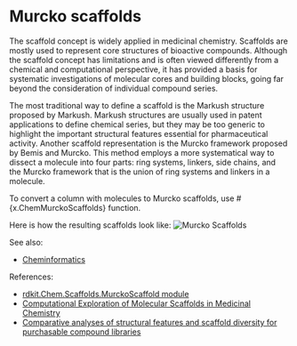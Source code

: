 <!-- TITLE: Murcko Scaffolds -->
<!-- SUBTITLE: -->

# Murcko scaffolds

The scaffold concept is widely applied in medicinal chemistry. Scaffolds are mostly used to 
represent core structures of bioactive compounds. Although the scaffold concept has limitations 
and is often viewed differently from a chemical and computational perspective, it has provided 
a basis for systematic investigations of molecular cores and building blocks, going far beyond 
the consideration of individual compound series.

The most traditional way 
to define a scaffold is the Markush structure proposed by Markush. Markush structures 
are usually used in patent applications to define chemical series, but they may be too 
generic to highlight the important structural features essential for pharmaceutical activity. 
Another scaffold representation is the Murcko framework proposed by Bemis and Murcko. 
This method employs a more systematical way to dissect a molecule into four parts: ring 
systems, linkers, side chains, and the Murcko framework that is the union of ring systems 
and linkers in a molecule.

To convert a column with molecules to Murcko scaffolds, use #{x.ChemMurckoScaffolds} function. 

Here is how the resulting scaffolds look like:
![Murcko Scaffolds](../../../uploads/chem/murcko-scaffolds.png "Murcko Scaffolds")

See also:

* [Cheminformatics](../cheminformatics.md)

References:
* [rdkit.Chem.Scaffolds.MurckoScaffold module](http://rdkit.org/docs/source/rdkit.Chem.Scaffolds.MurckoScaffold.html)
* [Computational Exploration of Molecular Scaffolds in Medicinal Chemistry](http://europepmc.org/abstract/MED/26840095)
* [Comparative analyses of structural features and scaffold diversity for purchasable compound libraries](https://www.ncbi.nlm.nih.gov/pmc/articles/PMC5400773/)
